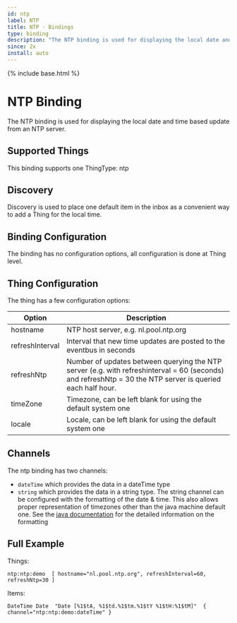 ```yaml
---
id: ntp
label: NTP
title: NTP - Bindings
type: binding
description: "The NTP binding is used for displaying the local date and time based update from an NTP server."
since: 2x
install: auto
---
```


<!-- Attention authors: Do not edit directly. Please add your changes to the appropriate source repository -->

{% include base.html %}

# NTP Binding
 
The NTP binding is used for displaying the local date and time based update from an NTP server.
 
## Supported Things
 
This binding supports one ThingType: ntp
 
## Discovery
 
Discovery is used to place one default item in the inbox as a convenient way to add a Thing for the local time.
 
## Binding Configuration
 
The binding has no configuration options, all configuration is done at Thing level.
 
## Thing Configuration
 
The thing has a few configuration options:

| Option |  Description  |
|-----------------|--------------------------------------------------- |
| hostname | NTP host server, e.g. nl.pool.ntp.org |
| refreshInterval | Interval that new time updates are posted to the eventbus in seconds |
| refreshNtp | Number of updates between querying the NTP server (e.g. with refreshinterval = 60 (seconds) and refreshNtp = 30 the NTP server is queried each half hour. |
| timeZone | Timezone, can be left blank for using the default system one |
| locale | Locale, can be left blank for using the default system one |

 
## Channels
 
The ntp binding has two channels:

* `dateTime` which provides the data in a dateTime type
* `string` which provides the data in a string type. The string channel can be configured with the formatting of the date & time. This also allows proper representation of timezones other than the java machine default one.
See the [java documentation](http://docs.oracle.com/javase/6/docs/api/java/text/SimpleDateFormat.html) for the detailed information on the formatting

 
 
## Full Example
 
Things:

```
ntp:ntp:demo  [ hostname="nl.pool.ntp.org", refreshInterval=60, refreshNtp=30 ]
```

Items:

```
DateTime Date  "Date [%1$tA, %1$td.%1$tm.%1$tY %1$tH:%1$tM]"  { channel="ntp:ntp:demo:dateTime" }

```

